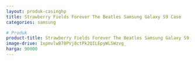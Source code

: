```yaml
---
layout: produk-casinghp
title: Strawberry Fields Forever The Beatles Samsung Galaxy S9 Case
categories: samsung

# Produk
product-title: Strawberry Fields Forever The Beatles Samsung Galaxy S9 Case
image-drive: 1xpmvlwB78PVj8ctPk2QILEpyWLSWzvg_
harga: 90000
---
```

